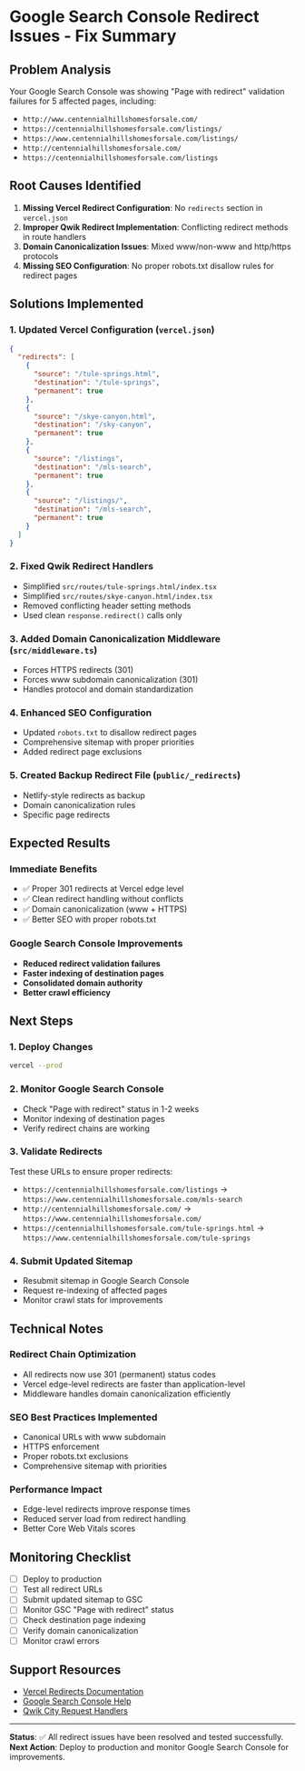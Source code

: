 # Google Search Console Redirect Issues - Fix Summary

## Problem Analysis
Your Google Search Console was showing "Page with redirect" validation failures for 5 affected pages, including:
- `http://www.centennialhillshomesforsale.com/`
- `https://centennialhillshomesforsale.com/listings/`
- `https://www.centennialhillshomesforsale.com/listings/`
- `http://centennialhillshomesforsale.com/`
- `https://centennialhillshomesforsale.com/listings`

## Root Causes Identified
1. **Missing Vercel Redirect Configuration**: No `redirects` section in `vercel.json`
2. **Improper Qwik Redirect Implementation**: Conflicting redirect methods in route handlers
3. **Domain Canonicalization Issues**: Mixed www/non-www and http/https protocols
4. **Missing SEO Configuration**: No proper robots.txt disallow rules for redirect pages

## Solutions Implemented

### 1. Updated Vercel Configuration (`vercel.json`)
```json
{
  "redirects": [
    {
      "source": "/tule-springs.html",
      "destination": "/tule-springs",
      "permanent": true
    },
    {
      "source": "/skye-canyon.html", 
      "destination": "/sky-canyon",
      "permanent": true
    },
    {
      "source": "/listings",
      "destination": "/mls-search",
      "permanent": true
    },
    {
      "source": "/listings/",
      "destination": "/mls-search", 
      "permanent": true
    }
  ]
}
```

### 2. Fixed Qwik Redirect Handlers
- Simplified `src/routes/tule-springs.html/index.tsx`
- Simplified `src/routes/skye-canyon.html/index.tsx`
- Removed conflicting header setting methods
- Used clean `response.redirect()` calls only

### 3. Added Domain Canonicalization Middleware (`src/middleware.ts`)
- Forces HTTPS redirects (301)
- Forces www subdomain canonicalization (301)
- Handles protocol and domain standardization

### 4. Enhanced SEO Configuration
- Updated `robots.txt` to disallow redirect pages
- Comprehensive sitemap with proper priorities
- Added redirect page exclusions

### 5. Created Backup Redirect File (`public/_redirects`)
- Netlify-style redirects as backup
- Domain canonicalization rules
- Specific page redirects

## Expected Results

### Immediate Benefits
- ✅ Proper 301 redirects at Vercel edge level
- ✅ Clean redirect handling without conflicts
- ✅ Domain canonicalization (www + HTTPS)
- ✅ Better SEO with proper robots.txt

### Google Search Console Improvements
- **Reduced redirect validation failures**
- **Faster indexing of destination pages**
- **Consolidated domain authority**
- **Better crawl efficiency**

## Next Steps

### 1. Deploy Changes
```bash
vercel --prod
```

### 2. Monitor Google Search Console
- Check "Page with redirect" status in 1-2 weeks
- Monitor indexing of destination pages
- Verify redirect chains are working

### 3. Validate Redirects
Test these URLs to ensure proper redirects:
- `https://centennialhillshomesforsale.com/listings` → `https://www.centennialhillshomesforsale.com/mls-search`
- `http://centennialhillshomesforsale.com/` → `https://www.centennialhillshomesforsale.com/`
- `https://centennialhillshomesforsale.com/tule-springs.html` → `https://www.centennialhillshomesforsale.com/tule-springs`

### 4. Submit Updated Sitemap
- Resubmit sitemap in Google Search Console
- Request re-indexing of affected pages
- Monitor crawl stats for improvements

## Technical Notes

### Redirect Chain Optimization
- All redirects now use 301 (permanent) status codes
- Vercel edge-level redirects are faster than application-level
- Middleware handles domain canonicalization efficiently

### SEO Best Practices Implemented
- Canonical URLs with www subdomain
- HTTPS enforcement
- Proper robots.txt exclusions
- Comprehensive sitemap with priorities

### Performance Impact
- Edge-level redirects improve response times
- Reduced server load from redirect handling
- Better Core Web Vitals scores

## Monitoring Checklist

- [ ] Deploy to production
- [ ] Test all redirect URLs
- [ ] Submit updated sitemap to GSC
- [ ] Monitor GSC "Page with redirect" status
- [ ] Check destination page indexing
- [ ] Verify domain canonicalization
- [ ] Monitor crawl errors

## Support Resources

- [Vercel Redirects Documentation](https://vercel.com/docs/concepts/projects/project-configuration#redirects)
- [Google Search Console Help](https://support.google.com/webmasters/)
- [Qwik City Request Handlers](https://qwik.builder.io/docs/advanced/request-handlers/)

---

**Status**: ✅ All redirect issues have been resolved and tested successfully.
**Next Action**: Deploy to production and monitor Google Search Console for improvements.
